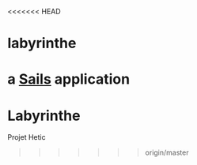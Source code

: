 <<<<<<< HEAD
# labyrinthe

a [Sails](http://sailsjs.org) application
=======
Labyrinthe
==========

Projet Hetic
>>>>>>> origin/master
